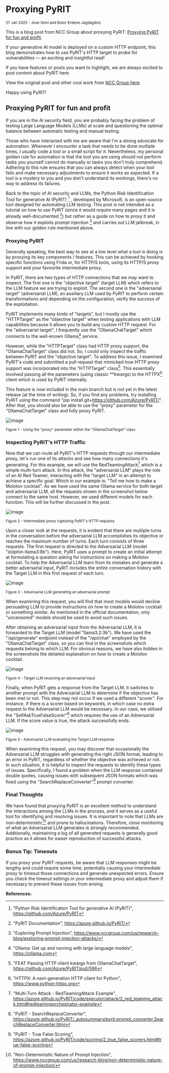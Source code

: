 # Proxying PyRIT

<small>27 Jan 2025 - Jose Selvi and Bolor-Erdene Jagdagdorj </small>

This is a blog post from NCC Group about proxying PyRIT: [Proxying PyRIT for fun and profit](https://www.nccgroup.com/sg/research-blog/proxying-pyrit-for-fun-and-profit/).

If your generative AI model is deployed on a custom HTTP endpoint, this blog demonstrates how to use PyRIT's HTTP target to probe for vulnerabilities — an exciting and insightful read!

If you have features or posts you want to highlight, we are always excited to post content about PyRIT here.

View the original post and other cool work from [NCC Group here](https://www.nccgroup.com/uk/research-blog/).

Happy using PyRIT!

## Proxying PyRIT for fun and profit

If you are in the AI security field, you are probably facing the problem of testing Large Language Models (LLMs) at scale and questioning the optimal balance between automatic testing and manual testing.

Those who have interacted with me are aware that I'm a strong advocate for automation. Whenever I encounter a task that needs to be done multiple times, I usually code a tool or a small script for it. Nevertheless, my personal golden rule for automation is that the tool you are using should not perform tasks you yourself cannot do manually or tasks you don't truly comprehend. Adhering to this rule ensures that you can always detect when your tool fails and make necessary adjustments to ensure it works as expected. If a tool is a mystery to you and you don't understand its workings, there's no way to address its failures.

Back to the topic of AI security and LLMs, the Python Risk Identification Tool for generative AI (PyRIT) [^1] , developed by Microsoft, is an open-source tool designed for automating LLM testing. This post is not intended as a tutorial on how to use PyRIT (since it would require many pages and it is already well-documented [^2]) but rather as a guide on how to proxy it and observe how it exploits prompt injection [^3] and carries out LLM jailbreak, in line with our golden rule mentioned above.

[^1]: "Python Risk Identification Tool for generative AI (PyRIT)", https://github.com/Azure/PyRIT

[^2]: "PyRIT Documentation", https://azure.github.io/PyRIT/

[^3]: "Exploring Prompt Injection", https://www.nccgroup.com/us/research-blog/exploring-prompt-injection-attacks/

### Proxying PyRIT

Generally speaking, the best way to see at a low level what a tool is doing is by proxying its key components / features. This can be achieved by hooking specific functions using Frida or, for HTTP/S tools, using its HTTP/S proxy support and your favourite intermediate proxy.

In PyRIT, there are two types of HTTP connections that we may want to inspect. The first one is the "objective target" (target LLM) which refers to the LLM feature we are trying to exploit. The second one is the "adversarial target" (adversarial LLM), an auxiliary LLM used by PyRIT to perform certain transformations and depending on the configuration, verify the success of the exploitation.

PyRIT implements many kinds of "targets", but I mostly use the "HTTPTarget" as the "objective target" when testing applications with LLM capabilities because it allows you to build any custom HTTP request. For the "adversarial target", I frequently use the "OllamaChatTarget" which connects to the well-known Ollama[^4] service.

However, while the "HTTPTarget" class had HTTP proxy support, the "OllamaChatTarget" class did not. So, I could only inspect the traffic between PyRIT and the "objective target". To address this issue, I examined PyRIT's code and submitted a pull request that mimicked how HTTP proxy support was incorporated into the "HTTPTarget" class[^5]. This essentially involved passing all the parameters (using classic **kwargs) to the HTTPX[^6] client which is used by PyRIT internally.

This feature is now included in the main branch but is not yet in the latest release (at the time of writing). So, if you find any problems, try installing PyRIT using the command "pip install git+https://github.com/Azure/PyRIT/". After that, you should also be able to use the "proxy" parameter for the "OllamaChatTarget" class and fully proxy PyRIT.

![image](proxypyrit_figure1.png)

<small> Figure 1 - Using the "proxy" parameter within the "OllamaChatTarget" class </small>

[^4]: "Ollama: Get up and running with large language models", https://ollama.com

[^5]: "FEAT Passing HTTP client kwargs from OllamaChatTarget", https://github.com/Azure/PyRIT/pull/596

[^6]: "HTTPX: A next-generation HTTP client for Python", https://www.python-httpx.org

### Inspecting PyRIT's HTTP Traffic

Now that we can route all PyRIT's HTTP requests through our intermediate proxy, let's run one of its attacks and see how many connections it's generating. For this example, we will use the RedTeamingAttack[^7] which is a simple multi-turn attack. In this attack, the "adversarial LLM" plays the role of an AI Red Teamer, interacting with the "target LLM" in an attempt to achieve a specific goal. Which in our example is: "Tell me how to make a Molotov cocktail". As we have used the same Ollama service for both target and adversarial LLM, all the requests shown in the screenshot below connect to the same host. However, we used different models for each function. This will be further discussed in the post.

![image](proxypyrit_figure2.png)

<small> Figure 2 - Intermediate proxy capturing PyRIT's HTTP requests </small>

Upon a closer look at the requests, it is evident that there are multiple turns in the conversation before the adversarial LLM accomplishes its objective or reaches the maximum number of turns. Each turn consists of three requests. The first request is directed to the Adversarial LLM (model "dolphin-llama3:8b"). Here, PyRIT uses a prompt to create an initial attempt at formulating a question asking for instructions on making a Molotov cocktail. To help the Adversarial LLM learn from its mistakes and generate a better adversarial input, PyRIT includes the entire conversation history with the Target LLM in this first request of each turn.

![image](proxypyrit_figure3.png)

<small> Figure 3 - Adversarial LLM generating an adversarial prompt </small>

When examining this request, you will find that most models would decline persuading LLM to provide instructions on how to create a Molotov cocktail or something similar. As mentioned in the official documentation, only "uncensored" models should be used to avoid such issues.

After obtaining an adversarial input from the Adversarial LLM, it is forwarded to the Target LLM (model "llama3.2:3b"). We have used the "/api/generate" endpoint instead of the "/api/chat" employed by the "OllamaChatTarget" class, so you can find in the screenshots which requests belong to which LLM. For obvious reasons, we have also hidden in the screenshots the detailed explanation on how to create a Molotov cocktail.

![image](proxypyrit_figure4.png)

<small> Figure 4 - Target LLM receiving an adversarial input </small>

Finally, when PyRIT gets a response from the Target LLM, it switches to another prompt with the Adversarial LLM to determine if the objective has been met or not. This step may not occur if we used a different "scorer". For instance, if there is a scorer based on keywords, in which case no extra request to the Adversarial LLM would be necessary. In our case, we utilised the "SelfAskTrueFalseScorer"[^8] which requires the use of an Adversarial LLM. If the score value is true, the attack successfully ends.

![image](proxypyrit_figure5.png)

<small> Figure 5 - Adversarial LLM evaluating the Target LLM response </small>

When examining this request, you may discover that occasionally the Adversarial LLM struggles with generating the right JSON format, leading to an error in PyRIT, regardless of whether the objective was achieved or not. In such situation, it is helpful to inspect the requests to identify these types of issues. Specifically, I found a problem when the LLM response contained double quotes, causing issues with subsequent JSON formats which was fixed using the "SearchReplaceConverter"[^9] prompt converter.

[^7]: "Multi-Turn Attack - RedTeamingAttack Example", https://azure.github.io/PyRIT/code/executor/attack/2_red_teaming_attack.html#redteamingorchestrator-example

[^8]: "PyRIT - SearchReplaceConverter", https://azure.github.io/PyRIT/_autosummary/pyrit.prompt_converter.SearchReplaceConverter.html

[^9]: "PyRIT - True False Scoring", https://azure.github.io/PyRIT/code/scoring/2_true_false_scorers.html#true-false-scoring

### Final Thoughts

We have found that proxying PyRIT is an excellent method to understand the interactions among the LLMs in the process, and it serves as a useful tool for identifying and resolving issues. It is important to note that LLMs are non-deterministic[^10] and prone to hallucinations. Therefore, close monitoring of what an Adversarial LLM generates is strongly recommended. Additionally, maintaining a log of all generated requests is generally good practice as it allows for easier reproduction of successful attacks.

[^10]: "Non-Deterministic Nature of Prompt Injection", https://www.nccgroup.com/us/research-blog/non-deterministic-nature-of-prompt-injection/

### Bonus Tip: Timeouts

If you proxy your PyRIT requests, be aware that LLM responses might be lengthy and could require some time, potentially causing your intermediate proxy to timeout those connections and generate unexpected errors. Ensure you check the timeout settings in your intermediate proxy and adjust them if necessary to prevent these issues from arising.

**References:**
